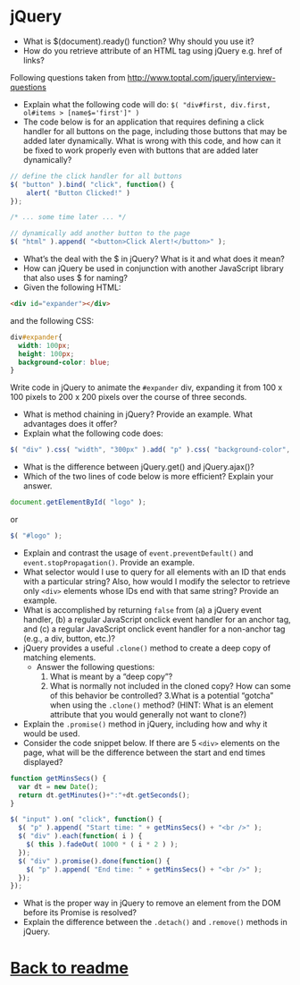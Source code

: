 # jQuery

- What is $(document).ready() function? Why should you use it? 
- How do you retrieve attribute of an HTML tag using jQuery e.g. href of links?

Following questions taken from http://www.toptal.com/jquery/interview-questions
- Explain what the following code will do: `$( "div#first, div.first, ol#items > [name$='first']" )`
- The code below is for an application that requires defining a click handler for all buttons on the page, including those buttons that may be added later dynamically. What is wrong with this code, and how can it be fixed to work properly even with buttons that are added later dynamically?
```js
// define the click handler for all buttons
$( "button" ).bind( "click", function() {
    alert( "Button Clicked!" )
});

/* ... some time later ... */

// dynamically add another button to the page
$( "html" ).append( "<button>Click Alert!</button>" );
```

- What’s the deal with the $ in jQuery? What is it and what does it mean?
- How can jQuery be used in conjunction with another JavaScript library that also uses $ for naming?
- Given the following HTML:
```html
<div id="expander"></div>
```
and the following CSS:
```css
div#expander{
  width: 100px;
  height: 100px;
  background-color: blue;
}
```
Write code in jQuery to animate the `#expander` div, expanding it from 100 x 100 pixels to 200 x 200 pixels over the course of three seconds.

- What is method chaining in jQuery? Provide an example. What advantages does it offer?
- Explain what the following code does:
```js
$( "div" ).css( "width", "300px" ).add( "p" ).css( "background-color", "blue" );
```

- What is the difference between jQuery.get() and jQuery.ajax()?
- Which of the two lines of code below is more efficient? Explain your answer.
```js
document.getElementById( "logo" );
```
or
```js
$( "#logo" );
```

- Explain and contrast the usage of `event.preventDefault()` and `event.stopPropagation()`. Provide an example.
- What selector would I use to query for all elements with an ID that ends with a particular string? Also, how would I modify the selector to retrieve only `<div>` elements whose IDs end with that same string? Provide an example.
- What is accomplished by returning `false` from (a) a jQuery event handler, (b) a regular JavaScript onclick event handler for an anchor tag, and (c) a regular JavaScript onclick event handler for a non-anchor tag (e.g., a div, button, etc.)?
- jQuery provides a useful `.clone()` method to create a deep copy of matching elements.
	- Answer the following questions:
		1. What is meant by a “deep copy”?
		2. What is normally not included in the cloned copy? How can some of this behavior be controlled?
		3.What is a potential “gotcha” when using the `.clone()` method? (HINT: What is an element attribute that you would generally not want to clone?)
- Explain the `.promise()` method in jQuery, including how and why it would be used.
- Consider the code snippet below. If there are 5 `<div>` elements on the page, what will be the difference between the start and end times displayed?
```js
function getMinsSecs() {
  var dt = new Date();
  return dt.getMinutes()+":"+dt.getSeconds();
}

$( "input" ).on( "click", function() {
  $( "p" ).append( "Start time: " + getMinsSecs() + "<br />" );
  $( "div" ).each(function( i ) {
    $( this ).fadeOut( 1000 * ( i * 2 ) );
  });
  $( "div" ).promise().done(function() {
    $( "p" ).append( "End time: " + getMinsSecs() + "<br />" );
  });
});
```
- What is the proper way in jQuery to remove an element from the DOM before its Promise is resolved?
- Explain the difference between the `.detach()` and `.remove()` methods in jQuery.
# [Back to readme](../readme.md)